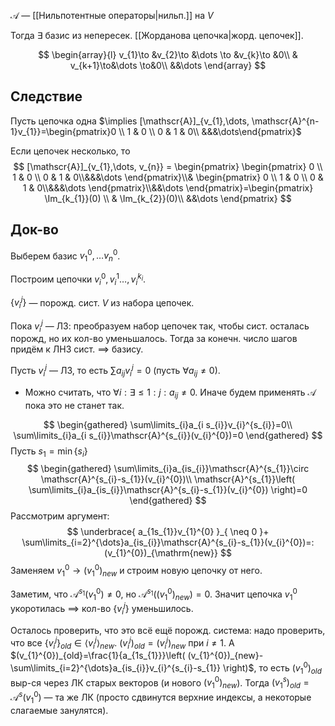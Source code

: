 $\mathscr{A}$ — [[Нильпотентные операторы|нильп.]] на $V$

Тогда $\exists$ базис из непересек. [[Жорданова цепочка|жорд. цепочек]].

$$
\begin{array}{l}
v_{1}\to &v_{2}\to &\dots \to &v_{k}\to &0\\
& v_{k+1}\to&\dots \to&0\\
&&\dots
\end{array} 
$$
## Следствие

Пусть цепочка одна $\implies [\mathscr{A}]_{v_{1},\dots, \mathscr{A}^{n-1}v_{1}}=\begin{pmatrix}0 \\ 1 & 0 \\ 0 & 1 & 0\\ &&&\dots\end{pmatrix}$

Если цепочек несколько, то 
$$
[\mathscr{A}]_{v_{1},\dots, v_{n}} = \begin{pmatrix}
\begin{pmatrix}
0 \\ 1 & 0 \\ 0 & 1 & 0\\&&&\dots
\end{pmatrix}\\& \begin{pmatrix}
0 \\ 1 & 0 \\ 0 & 1 & 0\\&&&\dots
\end{pmatrix}\\&&\dots
\end{pmatrix}=\begin{pmatrix}
\Im_{k_{1}}(0) \\ & \Im_{k_{2}}(0)\\ &&\dots
\end{pmatrix}
$$
## Док-во

Выберем базис $v_{1}^{0},\dots v_{n}^{0}$.

Построим цепочки $v_{i}^{0}, v_{i}^{1}\dots, v_{i}^{k_{i}}$. 

$\{ v_{i}^{j} \}$ — порожд. сист. $V$ из набора цепочек.

Пока $v_{i}^{j}$ — ЛЗ: преобразуем набор цепочек так, чтобы сист. осталась порожд, но их кол-во уменьшалось. Тогда за конечн. число шагов придём к ЛНЗ сист. $\implies$ базису.

Пусть $v_{i}^{j}$ — ЛЗ, то есть $\sum\limits a_{ij}v_{i}^{j}=0$ (пусть $\forall a_{ij}\neq 0$). 

* Можно считать, что $\forall i: \exists \leq1: j:a_{ij}\neq0$. Иначе будем применять $\mathscr{A}$ пока это не станет так.

$$
\begin{gathered}
\sum\limits_{i}a_{i s_{i}}v_{i}^{s_{i}}=0\\
\sum\limits_{i}a_{i s_{i}}\mathscr{A}^{s_{i}}(v_{i}^{0})=0
\end{gathered}
$$
Пусть $s_{1} = \min\{ s_{i} \}$
$$
\begin{gathered}
\sum\limits_{i}a_{is_{i}}\mathscr{A}^{s_{1}}\circ \mathscr{A}^{s_{i}-s_{1}}(v_{i}^{0})\\
\mathscr{A}^{s_{1}}\left( \sum\limits_{i}a_{is_{i}}\mathscr{A}^{s_{i}-s_{1}}(v_{i}^{0}) \right)=0
\end{gathered}
$$
Рассмотрим аргумент:
$$
\underbrace{ a_{1s_{1}}v_{1}^{0} }_{ \neq 0 }+ \sum\limits_{i=2}^{\dots}a_{is_{i}}\mathscr{A}^{s_{i}-s_{1}}(v_{i}^{0})=: (v_{1}^{0})_{\mathrm{new}}
$$
Заменяем $v_{1}^{0}\to(v_{1}^{0})_{new}$ и строим новую цепочку от него. 

Заметим, что $\mathscr{A}^{s_{1}}(v_{1}^{0})\neq 0$, но $\mathscr{A}^{s_{1}}((v_{1}^{0})_{new})=0$. Значит цепочка $v_{1}^{0}$ укоротилась $\implies$ кол-во $\{ v_{i}^{j} \}$ уменьшилось.

Осталось проверить, что это всё ещё порожд. система: надо проверить, что все $\{ v_{i}^{j} \}_{old} \in \langle v_{i}^{j} \rangle_{new}$. $(v_{i}^{j})_{old}=(v_{i}^{j})_{new}$ при $i\neq 1$. А $(v_{1}^{0})_{old}=\frac{1}{a_{1s_{1}}}\left( (v_{1}^{0})_{new}-\sum\limits_{i=2}^{\dots}a_{is_{i}}v_{i}^{s_{i}-s_{1}} \right)$, то есть $(v_{1}^{0})_{old}$ выр-ся через ЛК старых векторов (и нового $(v_{1}^{0})_{new}$). Тогда $(v_{1}^{s})_{old}=\mathscr{A}^{s}(v_{1}^{0})$ — та же ЛК (просто сдвинутся верхние индексы, а некоторые слагаемые занулятся).